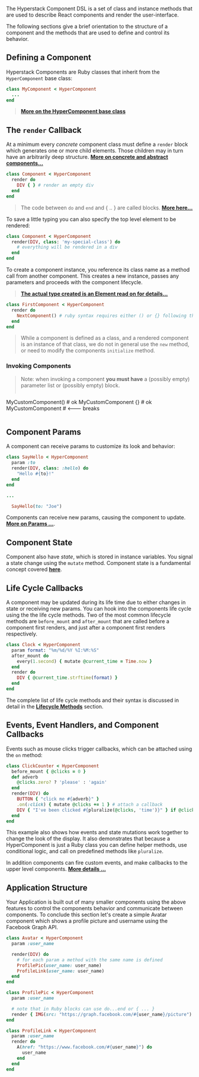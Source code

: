 The Hyperstack Component DSL is a set of class and instance methods that are used to describe React components and render the user-interface.

The following sections give a brief orientation to the structure of a component and the methods that are used to define and control its behavior.

## Defining a Component

Hyperstack Components are Ruby classes that inherit from the `HyperComponent` base class:

```ruby
class MyComponent < HyperComponent
  ...
end
```
> **[More on the HyperComponent base class](notes.md#the-hypercomponent-base-class)**

## The `render` Callback

At a minimum every *concrete* component class must define a `render` block which generates one or more child elements. Those children may in turn have an arbitrarily deep structure.  **[More on concrete and abstract components...](notes.md#abstract-and-concrete-components)**

```ruby
class Component < HyperComponent
  render do
    DIV { } # render an empty div
  end
end
```  
> The code between `do` and `end` and { .. } are called blocks.  **[More here...](notes.md#blocks-in-ruby)**

To save a little typing you can also specify the top level element to be rendered:

```ruby
class Component < HyperComponent
  render(DIV, class: 'my-special-class') do
    # everything will be rendered in a div
  end
end
```

To create a component instance, you reference its class name as a method call from another component. This creates a new instance, passes any parameters and proceeds with the component lifecycle.

> **[The actual type created is an Element read on for details...](/notes.html#component_instances)**

```ruby
class FirstComponent < HyperComponent
  render do
    NextComponent() # ruby syntax requires either () or {} following the class name
  end
end
```

> While a component is defined as a class, and a rendered component is an instance of that class, we do not in general use the `new` method, or need to modify the components `initialize` method.

### Invoking Components

> Note: when invoking a component **you must have** a \(possibly empty\) parameter list or \(possibly empty\) block.
> ```ruby
MyCustomComponent()  # ok
MyCustomComponent {} # ok
MyCustomComponent    # <--- breaks
> ```

## Component Params

A component can receive params to customize its look and behavior:

```Ruby
class SayHello < HyperComponent
  param :to
  render(DIV, class: :hello) do
    "Hello #{to}!"
  end
end

...

  SayHello(to: "Joe")
```

Components can receive new params, causing the component to update.  **[More on Params ...](params.md)**.

## Component State

Component also have *state*, which is stored in instance variables.  You signal a state change using the `mutate` method. Component state is a fundamental concept covered **[here](state.md)**.


## Life Cycle Callbacks

A component may be updated during its life time due to either changes in state or receiving new params.  You can hook into the components life cycle using the
the life cycle methods.  Two of the most common lifecycle methods are `before_mount` and `after_mount` that are called before a component first renders, and
just after a component first renders respectively.

```RUBY
class Clock < HyperComponent
  param format: "%m/%d/%Y %I:%M:%S"
  after_mount do
    every(1.second) { mutate @current_time = Time.now }
  end
  render do
    DIV { @current_time.strftime(format) }
  end
end
```

The complete list of life cycle methods and their syntax is discussed in detail in the **[Lifecycle Methods](/lifecycle-methods)** section.

## Events, Event Handlers, and Component Callbacks

Events such as mouse clicks trigger callbacks, which can be attached using the `on` method:

```ruby
class ClickCounter < HyperComponent
  before_mount { @clicks = 0 }
  def adverb
    @clicks.zero? ? 'please' : 'again'
  end
  render(DIV) do
    BUTTON { "click me #{adverb}" }
    .on(:click) { mutate @clicks += 1 } # attach a callback
    DIV { "I've been clicked #{pluralize(@clicks, 'time')}" } if @clicks > 0
  end
end
```

This example also shows how events and state mutations work together to change the look of the display.  It also demonstrates that because a HyperComponent
is just a Ruby class you can define helper methods, use conditional logic, and call on predefined methods like `pluralize`.

In addition components can fire custom events, and make callbacks to the upper level components.  **[More details ...](events-and-callbacks.md)**

## Application Structure

Your Application is built out of many smaller components using the above features to control the components behavior and communicate between components. To conclude this section let's create a simple Avatar component which shows a profile picture and username using the Facebook Graph API.

```ruby
class Avatar < HyperComponent
  param :user_name

  render(DIV) do
    # for each param a method with the same name is defined
    ProfilePic(user_name: user_name)
    ProfileLink(user_name: user_name)
  end
end

class ProfilePic < HyperComponent
  param :user_name

  # note that in Ruby blocks can use do...end or { ... }
  render { IMG(src: "https://graph.facebook.com/#{user_name}/picture") }
end

class ProfileLink < HyperComponent
  param :user_name
  render do
    A(href: "https://www.facebook.com/#{user_name}") do
      user_name
    end
  end
end
```
